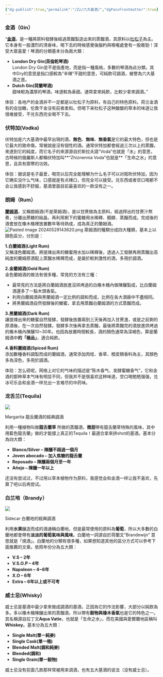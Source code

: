 ```yaml
---
{"dg-publish":true,"permalink":"/Zz/六大基酒/","dgPassFrontmatter":true}
---
```



### 金酒（Gin）
“**[金酒](https://zh.wikipedia.org/wiki/%E7%90%B4%E9%85%92)**，是一種將原料發酵後經過蒸餾製造出來的蒸餾酒，其原料以[杜松子](https://zh.wikipedia.org/wiki/%E6%9D%9C%E6%9D%BE%E5%AD%90)為主。它本身有一股濃烈的清香味，喝下去的時候感覺後腦杓與喉嚨處會有一股衝勁！深受大眾喜愛！琴酒的分類基本分為兩大類：
- **London Dry Gin(英倫乾琴酒)**  
    London Dry Gin並不是指產地，而是指一種風格，多數的琴酒為此分類，其中Dry的意思是指口感較為”辛辣”不甜的意思，可純飲可調酒，被譽為六大基酒之首。
- **Dutch Gin(荷蘭琴酒)**  
    甜味較為濃厚的琴酒，味道較為香甜。通常拿來純飲，比較少拿來調酒。”

体验：各地产的金酒并不一定都是以杜松子为原料，有自己的特色原料。荷兰金酒有的会加糖，伦敦干金没有前者柔和。但喝下来杜松子这种酸酸的草本的味道让我很难接受，不兑东西完全喝不下去。

### 伏特加(Vodka)
伏特加是六大基酒中最早出現的酒，**無色**、**無味**、**無香氣**是它的最大特色，但也是它最大的致命傷，常被說是沒有個性的酒。通常伏特加都會經過三次以上的蒸餾，來達到它的純度，而它名子的來源源自於斯拉夫語“Voda”也就是「水」的意思，古時候的俄羅斯人都稱伏特加叫**“Zhiznennia Voda”也就是**「生命之水」的意思，且具有禦寒的功效。

体验：据说是毛子最爱，喝完以后完全能理解为什么毛子可以对瓶吹伏特加，因为它确实没什么气味，口感就是有点辣口，但完全可以接受。兑东西或者空口喝都不会让我感到不舒服，基酒里面目前最喜欢的一款没有之一。

### 朗姆（Rum）
**[蘭姆酒](https://zh.wikipedia.org/wiki/%E5%85%B0%E5%A7%86%E9%85%92)**，又稱朗姆酒(不是萊姆酒)，是以甘蔗做為主原料，經過搾出的甘蔗汁熬煮，分離出蔗糖的結晶，再利用剩下的蜜糖用水稀釋、醱酵、蒸餾而成。完成後的酒會放在橡木桶裡放置數年等待熟成，成為真正的蘭姆酒。
![Pasted image 20240529143620.png](/img/user/Zz/imgs/Pasted%20image%2020240529143620.png)
萊姆酒的種類分成四大種類，基本上以顏色區分，分別是：

**1.白蘭姆酒(Light Rum)**  
又稱淺色蘭姆酒，將提煉出來的糖蜜用水加以稀釋後，透過人工發酵再用蒸餾出高純度的蘭姆原酒配上蒸餾水稀釋而成，是屬於較刺激性的酒，多用於調酒。

**2.金蘭姆酒(Gold Rum)**  
金色蘭姆酒的做法有很多種，常見的方法有三種：

- 最常見的方法是將白蘭姆酒放進沒烘烤過的白橡木桶內做陳釀製成，比白蘭姆酒還多了一點木頭香氣。
- 利用白蘭姆酒與黑蘭姆酒一定比例的調和而成，比例在各大酒廠中不盡相同。
- 將黑蘭姆酒自然發酵後的糖蜜，拿去用蒸餾白蘭姆酒的方式蒸餾而成。

**3.黑蘭姆酒(Dark Rum)**  
讓提煉出來的糖蜜自然發酵，發酵後放置兩到三天後再加入甘蔗渣，或是之前剩的原酒後，在一次自然發酵。發酵多次後再拿去蒸餾，最後將蒸餾完的酒放進烘烤過的橡木桶內陳釀10~30年。也因為放置時間較長，酒的顏色通常為深褐色，算是蘭姆酒中**的「極品」**，適合純飲。

**4.香料蘭姆酒(Spiced Rum)**  
添加數種香料調製而成的蘭姆酒，通常添加肉桂、香草、橙皮類香料為主，其顏色多為深色，多用於調酒。

体验：怎么硕呢，网络上对它的气味的描述是“陈木香气、发酵蜜糖香气”，它和金酒的那种草本气味有明显不同，但我并不是很喜欢这种味道，空口喝勉勉强强，兑冰可乐会和金酒一样兑出一言难尽的中药味。

### 龙舌兰(Tequila)

![](https://lifedowney.com/wp-content/uploads/2020/02/Margarita.jpg)

Margarita 龍舌蘭酒的經典調酒

利用一種植物叫做**龍舌蘭草** 所做的蒸餾酒，**微甜**帶有龍舌蘭草特殊的風味，其中用藍色龍舌蘭」做的才能撐上真正的Tequila！最適合拿來拼shot的基酒。基本分為四大類：

- **Blanco/Silver – 陳釀不超過一個月**
- **Joven abocado – 加入焦糖的龍舌蘭**
- **Reposado – 陳釀兩個月至一年**
- **Añejo – 陳釀一年以上**

还没有尝试过，不过用以草本植物作为原料，我感觉会和金酒一样让我不喜欢，先算了吧以后再尝试。

### 白兰地（Brandy）

![](https://lifedowney.com/wp-content/uploads/2020/02/sidecar.jpg)

Sidecar 白蘭地的經典調酒

利用**水果**釀造而成的酒通稱白蘭地，但是最常使用的原料為**葡萄**，所以大多數的白蘭地都會帶有**淡淡的葡萄氣味與風味**。白蘭地一詞源自於荷蘭文“Brandewijn” 意思就是「燒酒」。白蘭地的分類有很多種，如果想知道其他的區分方式可以參考下面推薦的文章。依照年份分為五大類：

- **V.S – 2年**
- **V.S.O.P – 4年**
- **Napoleon – 4~6年**
- **X.O – 6年**
- **Extra – 6年以上或不可考**

### 威士忌(Whisky)
威士忌是基酒中最少拿來做成調酒的基酒，正因為它的作法影響，大部分以純飲為多。多以橡木桶陳釀出來的蒸餾酒，所以帶有**穀物與橡木香氣**也是它的特色之一。其名稱源自拉丁文**Aqua Vatie**，也就是「生命之水」，而在美國與愛爾蘭地區稱叫**Whiskey**。基本分為五大類：

- **Single Malt(單一純麥)**
- **Single Cask(單一桶)**
- **Blended Malt(調和純麥)**
- **Blended(調和)**
- **Single Grain(單一穀物)**

威士忌没有前面几款那样常被用来调酒，也有五大基酒的说法（没有威士忌）。